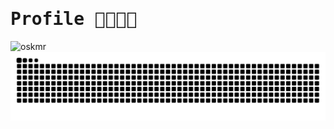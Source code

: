 <samp>

# Profile 🧑‍💻🍎📲

</samp>

<p>
  <img align="left" src="https://github-readme-stats.vercel.app/api/top-langs?username=oskmr&show_icons=true&locale=en&layout=compact" alt="oskmr"/>
</p>

<picture>
  <source media="(prefers-color-scheme: dark)" srcset="https://raw.githubusercontent.com/oskmr/oskmr/output/github-contribution-grid-snake-dark.svg">
  <source media="(prefers-color-scheme: light)" srcset="https://raw.githubusercontent.com/oskmr/oskmr/output/github-contribution-grid-snake.svg">
  <img alt="github contribution grid snake animation" src="https://raw.githubusercontent.com/oskmr/oskmr/output/github-contribution-grid-snake.svg">
</picture>
